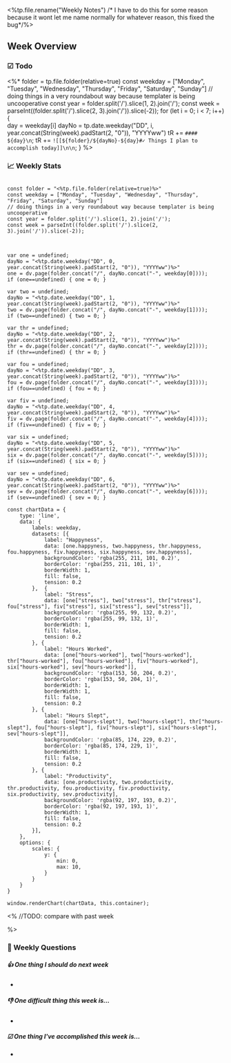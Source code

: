 <%tp.file.rename("Weekly Notes") /* I have to do this for some reason because it wont let me name normally for whatever reason, this fixed the bug*/%>
## Week Overview
### ☑ Todo
<%*
folder = tp.file.folder(relative=true)
const weekday = ["Monday", "Tuesday", "Wednesday", "Thursday", "Friday", "Saturday", "Sunday"]
// doing things in a very roundabout way because templater is being uncooperative
const year = folder.split('/').slice(1, 2).join('/');
const week = parseInt((folder.split('/').slice(2, 3).join('/')).slice(-2));
for (let i = 0; i < 7; i++) {  
	day = weekday[i]
	dayNo = tp.date.weekday("DD", i, year.concat(String(week).padStart(2, "0")), "YYYYww")
	tR += `#### ${day}\n`;
	tR += `![[${folder}/${dayNo}-${day}#✓ Things I plan to accomplish today]]\n\n`;
}
%>

### 📈 Weekly Stats
```dataviewjs

```

```dataviewjs
const folder = "<%tp.file.folder(relative=true)%>"
const weekday = ["Monday", "Tuesday", "Wednesday", "Thursday", "Friday", "Saturday", "Sunday"]
// doing things in a very roundabout way because templater is being uncooperative
const year = folder.split('/').slice(1, 2).join('/');
const week = parseInt((folder.split('/').slice(2, 3).join('/')).slice(-2));



var one = undefined;
dayNo = "<%tp.date.weekday("DD", 0, year.concat(String(week).padStart(2, "0")), "YYYYww")%>"
one = dv.page(folder.concat("/", dayNo.concat("-", weekday[0])));
if (one==undefined) { one = 0; }

var two = undefined;
dayNo = "<%tp.date.weekday("DD", 1, year.concat(String(week).padStart(2, "0")), "YYYYww")%>"
two = dv.page(folder.concat("/", dayNo.concat("-", weekday[1])));
if (two==undefined) { two = 0; }

var thr = undefined;
dayNo = "<%tp.date.weekday("DD", 2, year.concat(String(week).padStart(2, "0")), "YYYYww")%>"
thr = dv.page(folder.concat("/", dayNo.concat("-", weekday[2])));
if (thr==undefined) { thr = 0; }

var fou = undefined;
dayNo = "<%tp.date.weekday("DD", 3, year.concat(String(week).padStart(2, "0")), "YYYYww")%>"
fou = dv.page(folder.concat("/", dayNo.concat("-", weekday[3])));
if (fou==undefined) { fou = 0; }

var fiv = undefined;
dayNo = "<%tp.date.weekday("DD", 4, year.concat(String(week).padStart(2, "0")), "YYYYww")%>"
fiv = dv.page(folder.concat("/", dayNo.concat("-", weekday[4])));
if (fiv==undefined) { fiv = 0; }

var six = undefined;
dayNo = "<%tp.date.weekday("DD", 5, year.concat(String(week).padStart(2, "0")), "YYYYww")%>"
six = dv.page(folder.concat("/", dayNo.concat("-", weekday[5])));
if (six==undefined) { six = 0; }

var sev = undefined;
dayNo = "<%tp.date.weekday("DD", 6, year.concat(String(week).padStart(2, "0")), "YYYYww")%>"
sev = dv.page(folder.concat("/", dayNo.concat("-", weekday[6])));
if (sev==undefined) { sev = 0; }

const chartData = {
    type: 'line',
    data: {
        labels: weekday,
        datasets: [{
            label: "Happyness",
            data: [one.happyness, two.happyness, thr.happyness, fou.happyness, fiv.happyness, six.happyness, sev.happyness],
            backgroundColor: 'rgba(255, 211, 101, 0.2)',
            borderColor: 'rgba(255, 211, 101, 1)',
            borderWidth: 1,
			fill: false,
			tension: 0.2
        },	{
			label: "Stress",
			data: [one["stress"], two["stress"], thr["stress"], fou["stress"], fiv["stress"], six["stress"], sev["stress"]],
            backgroundColor: 'rgba(255, 99, 132, 0.2)',
            borderColor: 'rgba(255, 99, 132, 1)',
            borderWidth: 1,
			fill: false,
			tension: 0.2
		}, {
			label: "Hours Worked",
			data: [one["hours-worked"], two["hours-worked"], thr["hours-worked"], fou["hours-worked"], fiv["hours-worked"], six["hours-worked"], sev["hours-worked"]],
            backgroundColor: 'rgba(153, 50, 204, 0.2)',
            borderColor: 'rgba(153, 50, 204, 1)',
            borderWidth: 1,
            borderWidth: 1,
			fill: false,
			tension: 0.2
		}, {
			label: "Hours Slept",
			data: [one["hours-slept"], two["hours-slept"], thr["hours-slept"], fou["hours-slept"], fiv["hours-slept"], six["hours-slept"], sev["hours-slept"]],
            backgroundColor: 'rgba(85, 174, 229, 0.2)',
            borderColor: 'rgba(85, 174, 229, 1)',
            borderWidth: 1,
			fill: false,
			tension: 0.2
		}, {
			label: "Productivity",
			data: [one.productivity, two.productivity, thr.productivity, fou.productivity, fiv.productivity, six.productivity, sev.productivity],
            backgroundColor: 'rgba(92, 197, 193, 0.2)',
            borderColor: 'rgba(92, 197, 193, 1)',
            borderWidth: 1,
			fill: false,
			tension: 0.2
		}],
    },
	options: {
		scales: {
		    y: {
		        min: 0,
		        max: 10,
			}
	    }
	}
}

window.renderChart(chartData, this.container);
```
<%
//TODO: compare with past week

%>

### 📅 Weekly Questions

##### 👍 One thing I should do next week

- 

##### 👎 One difficult thing this week is...

- 

##### ☑ One thing I've accomplished this week is...

- 
